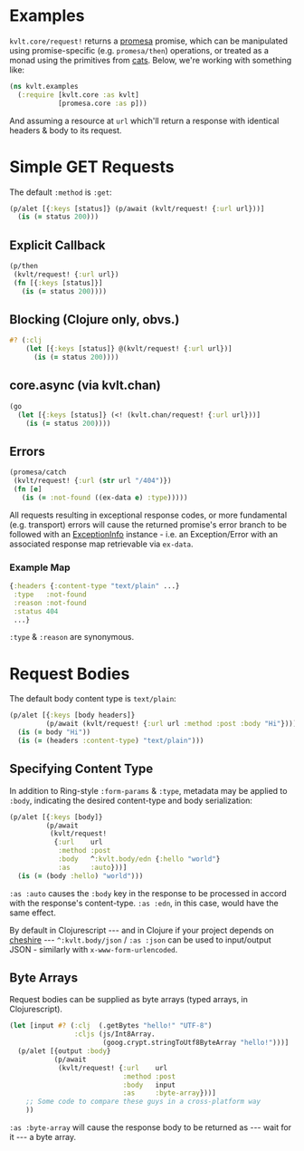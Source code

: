 # Examples

`kvlt.core/request!` returns a
[promesa](https://github.com/funcool/promesa) promise, which can be
manipulated using promise-specific (e.g. `promesa/then`) operations,
or treated as a monad using the primitives from
[cats](https://github.com/funcool/cats).  Below, we're working with
something like:

```clojure
(ns kvlt.examples
  (:require [kvlt.core :as kvlt]
            [promesa.core :as p]))
```

And assuming a resource at `url` which'll return a response with
identical headers & body to its request.

# Simple GET Requests

The default `:method` is `:get`:

```clojure
(p/alet [{:keys [status]} (p/await (kvlt/request! {:url url}))]
  (is (= status 200)))
```

## Explicit Callback

```clojure
(p/then
 (kvlt/request! {:url url})
 (fn [{:keys [status]}]
   (is (= status 200))))
```

## Blocking (Clojure only, obvs.)

```clojure
#? (:clj
    (let [{:keys [status]} @(kvlt/request! {:url url})]
      (is (= status 200))))
```

## core.async (via kvlt.chan)

```clojure
(go
  (let [{:keys [status]} (<! (kvlt.chan/request! {:url url}))]
    (is (= status 200))))
```


## Errors

```clojure
(promesa/catch
 (kvlt/request! {:url (str url "/404")})
 (fn [e]
   (is (= :not-found ((ex-data e) :type)))))
```

All requests resulting in exceptional response codes, or more
fundamental (e.g. transport) errors will cause the returned promise's
error branch to be followed with an
[ExceptionInfo](https://github.com/clojure/clojure/blob/master/src/jvm/clojure/lang/ExceptionInfo.java)
instance - i.e. an Exception/Error with an associated response map
retrievable via `ex-data`.

### Example Map

``` clojure
{:headers {:content-type "text/plain" ...}
 :type   :not-found
 :reason :not-found
 :status 404
 ...}
```

`:type` & `:reason` are synonymous.

# Request Bodies

The default body content type is `text/plain`:

```clojure
(p/alet [{:keys [body headers]}
         (p/await (kvlt/request! {:url url :method :post :body "Hi"}))]
  (is (= body "Hi"))
  (is (= (headers :content-type) "text/plain")))
```

## Specifying Content Type

In addition to Ring-style `:form-params` & `:type`, metadata may be
applied to `:body`, indicating the desired content-type and body
serialization:

```clojure
(p/alet [{:keys [body]}
         (p/await
          (kvlt/request!
           {:url    url
            :method :post
            :body   ^:kvlt.body/edn {:hello "world"}
            :as     :auto}))]
  (is (= (body :hello) "world")))
```

`:as :auto` causes the `:body` key in the response to be processed in
accord with the response's content-type.  `:as :edn`, in this case,
would have the same effect.

By default in Clojurescript --- and in Clojure if your project depends
on [cheshire](https://github.com/dakrone/cheshire) ---
`^:kvlt.body/json` / `:as :json` can be used to input/output JSON -
similarly with `x-www-form-urlencoded`.

## Byte Arrays

Request bodies can be supplied as byte arrays (typed arrays, in
Clojurescript).

```clojure
(let [input #? (:clj  (.getBytes "hello!" "UTF-8")
                :cljs (js/Int8Array.
                       (goog.crypt.stringToUtf8ByteArray "hello!")))]
  (p/alet [{output :body}
           (p/await
            (kvlt/request! {:url    url
                            :method :post
                            :body   input
                            :as     :byte-array}))]
    ;; Some code to compare these guys in a cross-platform way
    ))
```

`:as :byte-array` will cause the response body to be returned as ---
wait for it --- a byte array.

